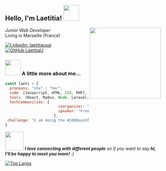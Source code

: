 

<h2> Hello, I'm Laetitia! <img src="https://media.giphy.com/media/mGcNjsfWAjY5AEZNw6/giphy.gif" width="50"></h2>
<img align='right' src="https://media2.giphy.com/media/UkOWwj9DnP5rCb5djM/200w.webp?cid=ecf05e47810yuidc5mge0see8kvj8anfk2tc8t0e8g7cornj&rid=200w.webp" width="230">
<p><em>Junior Web Developer</em></br>
Living in Marseille (France)</br>
</p>

[![Linkedin: laetitiausai](https://img.shields.io/badge/-laetitiausai-blue?style=flat-square&logo=Linkedin&logoColor=white&link=https://www.linkedin.com/in/laetitiausai/)](https://www.linkedin.com/in/laetitiausai/)
[![GitHub LaetitiaU](https://img.shields.io/github/followers/laetitia?label=follow&style=social)](https://github.com/LaetitiaU)


### <img src="https://media.giphy.com/media/VgCDAzcKvsR6OM0uWg/giphy.gif" width="50"> A little more about me...  

```javascript
const laeti = {
  pronouns: "she" | "her",
  code: [Javascript, HTML, CSS, PHP],
  tools: [React, Redux, Node, Laravel, WordPress],
  techCommunities: {
                        coorganizer: "JSLover",
                        speaker: "Frenchy",
                      },
 challenge: "I am doing the #100DaysOfCode challenge focused on react and scss"
}
```

<img src="https://media.giphy.com/media/LnQjpWaON8nhr21vNW/giphy.gif" width="60"> <em><b>I love connecting with different people</b> so if you want to say <b>hi, I'll be happy to meet you more!</b> :)</em>

[![Top Langs](https://github-readme-stats.vercel.app/api/top-langs/?username=LaetitiaU&layout=compact)](https://github.com/LaetitiaU/github-readme-stats)
